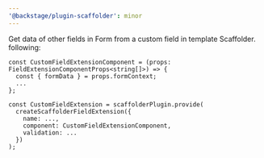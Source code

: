 ```yaml
---
'@backstage/plugin-scaffolder': minor
---
```


Get data of other fields in Form from a custom field in template Scaffolder.
following:

```tsx
const CustomFieldExtensionComponent = (props: FieldExtensionComponentProps<string[]>) => {
  const { formData } = props.formContext;
  ...
};

const CustomFieldExtension = scaffolderPlugin.provide(
  createScaffolderFieldExtension({
    name: ...,
    component: CustomFieldExtensionComponent,
    validation: ...
  })
);
```
